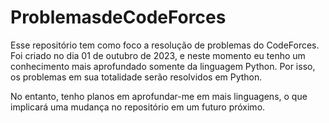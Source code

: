 # ProblemasdeCodeForces
Esse repositório tem como foco a resolução de problemas do CodeForces.
Foi criado no dia 01 de outubro de 2023, e neste momento eu tenho um conhecimento mais aprofundado somente da linguagem Python.
Por isso, os problemas em sua totalidade serão resolvidos em Python.

No entanto, tenho planos em aprofundar-me em mais linguagens, o que implicará uma mudança no repositório em um futuro próximo.
